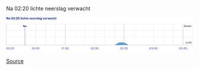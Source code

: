 Na 02:20 lichte neerslag verwacht

![](buienradar-jette-3-uur.png)

[Source](https://www.buienradar.be/weer/jette/be/2794914/buienradar/3uurs)